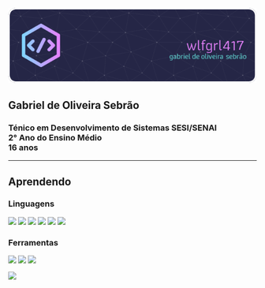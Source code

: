 ![Header](./oi.png)
## Gabriel de Oliveira Sebrão
### Ténico em Desenvolvimento de Sistemas SESI/SENAI <br> 2° Ano do Ensino Médio <br> 16 anos
---
## Aprendendo
### Linguagens
<img src = "https://www.vectorlogo.zone/logos/python/python-icon.svg" width = 50px/> <img src = "https://www.vectorlogo.zone/logos/w3_html5/w3_html5-icon.svg" width = 50px/> <img src = "https://www.vectorlogo.zone/logos/javascript/javascript-icon.svg" width = 50px/> <img src = "https://www.vectorlogo.zone/logos/w3_css/w3_css-icon.svg" width = 50px/> <img src = "https://www.vectorlogo.zone/logos/sqlite/sqlite-icon.svg" width = 50px/> <img src = "https://www.vectorlogo.zone/logos/postgresql/postgresql-icon.svg" width = 50px/>

### Ferramentas
<img src = "https://www.vectorlogo.zone/logos/canva/canva-icon.svg" width = 50px/> <img src = "https://www.vectorlogo.zone/logos/visualstudio_code/visualstudio_code-icon.svg" width = 50px/> <img src = "https://upload.vectorlogo.zone/logos/github/images/47bfd2d4-712f-4dee-9315-f99c611b7598.svg" width = 50px/>


[![](https://visitcount.itsvg.in/api?id=wlfgrl417&icon=0&color=5)](https://visitcount.itsvg.in)
